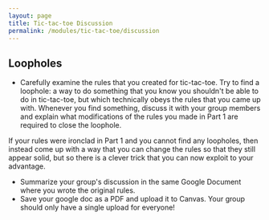 ```yaml
---
layout: page
title: Tic-tac-toe Discussion
permalink: /modules/tic-tac-toe/discussion
---
```


## Loopholes

* Carefully examine the rules that you created for tic-tac-toe.
Try to find a loophole: a way to do something that you know you shouldn't be able to do in tic-tac-toe, but which technically obeys the rules that you came up with.
Whenever you find something, discuss it with your group members and explain what modifications of the rules you made in Part 1 are required to close the loophole.

If your rules were ironclad in Part 1 and you cannot find any loopholes, then instead come up with a way that you can change the rules so that they still appear solid, but so there is a clever trick that you can now exploit to your advantage.

* Summarize your group's discussion in the same Google Document where you wrote the original rules.
* Save your google doc as a PDF and upload it to Canvas.  Your group should only have a single upload for everyone!

